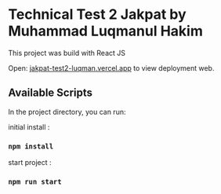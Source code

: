 # Technical Test 2 Jakpat by Muhammad Luqmanul Hakim

This project was build with React JS

Open:  [jakpat-test2-luqman.vercel.app](link) to view deployment web.

## Available Scripts

In the project directory, you can run:

initial install : 
### `npm install`


start project : 
### `npm run start`

